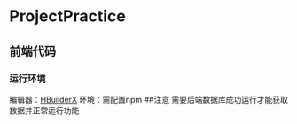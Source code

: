 # ProjectPractice
## 前端代码
### 运行环境
编辑器：[HBuilderX](https://www.dcloud.io/hbuilderx.html)
环境：需配置npm
##注意
需要后端数据库成功运行才能获取数据并正常运行功能
